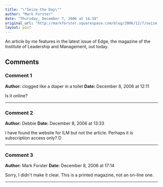 ```yaml
---
title: "\"Seize the Day\""
author: "Mark Forster"
date: "Thursday, December 7, 2006 at 14:18"
original_url: "http://markforster.squarespace.com/blog/2006/12/7/seize-the-day.html"
layout: post
---
```


An article by me features in the latest issue of Edge, the magazine of the Institute of Leadership and Management, out today.

## Comments

### Comment 1
**Author:** clogged like a diaper in a toilet
**Date:** December 8, 2006 at 12:11

Is it online?

---

### Comment 2
**Author:** Debbie
**Date:** December 8, 2006 at 13:33

I have found the website for ILM but not the article. Perhaps it is subscription access only?
D

---

### Comment 3
**Author:** Mark Forster
**Date:** December 8, 2006 at 17:14

Sorry, I didn't make it clear. This is a printed magazine, not an on-line one.

---
